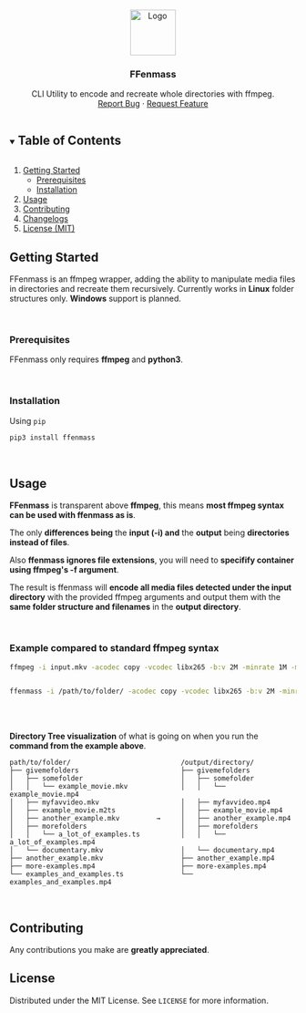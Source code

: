 
<!-- PROJECT LOGO -->
<br />
<p align="center">
  <a href="https://github.com/NoPantsCrash/ffenmass">
    <img src="images/logo.png" alt="Logo" width="80" height="80">
  </a>

  <h3 align="center">FFenmass</h3>

  <p align="center">
    CLI Utility to encode and recreate whole directories with ffmpeg. 
    <br />
    <a href="https://github.com/NoPantsCrash/ffenmass/issues">Report Bug</a>
    ·
    <a href="https://github.com/NoPantsCrash/ffenmass/issues">Request Feature</a>
  </p>
</p>



<!-- TABLE OF CONTENTS -->
<details open="open">
  <summary><h2 style="display: inline-block">Table of Contents</h2></summary>
  <ol>
    <li>
      <a href="#getting-started">Getting Started</a>
      <ul>
        <li><a href="#prerequisites">Prerequisites</a></li>
        <li><a href="#installation">Installation</a></li>
      </ul>
    </li>
    <li><a href="#usage">Usage</a></li>
    <li><a href="#contributing">Contributing</a></li>
    <li><a href="#changelogs">Changelogs</a></li>
    <li><a href="#license">License (MIT)</a></li>
  </ol>
</details>





<!-- GETTING STARTED -->
## Getting Started

FFenmass is an ffmpeg wrapper, adding the ability to manipulate media files in directories and recreate them recursively.
Currently works in **Linux** folder structures only.
**Windows** support is planned.

<br>

### Prerequisites

FFenmass only requires **ffmpeg** and **python3**.

<br>

### Installation

Using `pip`
   ```bash
   pip3 install ffenmass
   ```

<br>

<!-- USAGE EXAMPLES -->
## Usage

**FFenmass** is transparent above **ffmpeg**, this means **most ffmpeg syntax can be used with ffenmass as is**.

The only **differences being** the **input (-i) and** the **output** being **directories instead of files**.

Also **ffenmass ignores file extensions**, you will need to **specifify container using ffmpeg's -f argument**.

The result is ffenmass will **encode all media files detected under the input directory** with the provided ffmpeg arguments and output them with the **same folder structure and filenames** in the **output directory**.

<br>

### Example compared to standard ffmpeg syntax
```bash
ffmpeg -i input.mkv -acodec copy -vcodec libx265 -b:v 2M -minrate 1M -maxrate 3M -preset medium out.mp4


ffenmass -i /path/to/folder/ -acodec copy -vcodec libx265 -b:v 2M -minrate 1M -maxrate 3M -preset medium -f mp4 /output/directory/
```
<br>
<br>

**Directory Tree visualization** of what is going on when you run the **command from the example above**.
```
path/to/folder/                           /output/directory/
├── givemefolders                         ├── givemefolders      
│   ├── somefolder                        │   ├── somefolder
│   │   └── example_movie.mkv             │   │   └── example_movie.mp4
│   ├── myfavvideo.mkv                    │   ├── myfavvideo.mp4  
│   ├── example_movie.m2ts                │   ├── example_movie.mp4
│   ├── another_example.mkv         →     │   ├── another_example.mp4
│   ├── morefolders                       │   ├── morefolders
│   │   └── a_lot_of_examples.ts          │   │   └── a_lot_of_examples.mp4  
│   └── documentary.mkv                   │   └── documentary.mp4
├── another_example.mkv                   ├── another_example.mp4
├── more-examples.mp4                     ├── more-examples.mp4 
└── examples_and_examples.ts              └── examples_and_examples.mp4

```



<br>

<!-- CONTRIBUTING -->
## Contributing
Any contributions you make are **greatly appreciated**.




<!-- LICENSE -->
## License

Distributed under the MIT License. See `LICENSE` for more information.





<!-- MARKDOWN LINKS & IMAGES -->
<!-- https://www.markdownguide.org/basic-syntax/#reference-style-links -->
[contributors-shield]: https://img.shields.io/github/contributors/NoPantsCrash/repo.svg?style=for-the-badge
[contributors-url]: https://github.com/NoPantsCrash/repo/graphs/contributors
[forks-shield]: https://img.shields.io/github/forks/NoPantsCrash/repo.svg?style=for-the-badge
[forks-url]: https://github.com/NoPantsCrash/repo/network/members
[stars-shield]: https://img.shields.io/github/stars/NoPantsCrash/repo.svg?style=for-the-badge
[stars-url]: https://github.com/NoPantsCrash/repo/stargazers
[issues-shield]: https://img.shields.io/github/issues/NoPantsCrash/repo.svg?style=for-the-badge
[issues-url]: https://github.com/NoPantsCrash/repo/issues
[license-shield]: https://img.shields.io/github/license/NoPantsCrash/repo.svg?style=for-the-badge
[license-url]: https://github.com/NoPantsCrash/repo/blob/master/LICENSE.txt
[linkedin-shield]: https://img.shields.io/badge/-LinkedIn-black.svg?style=for-the-badge&logo=linkedin&colorB=555
[linkedin-url]: https://linkedin.com/in/NoPantsCrash

